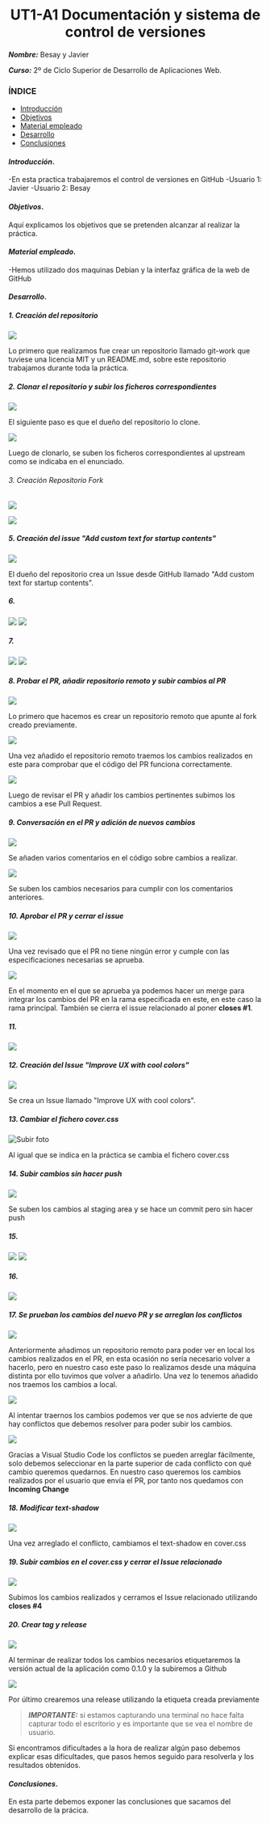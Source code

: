 <center>

# UT1-A1 Documentación y sistema de control de versiones


</center>

***Nombre:*** Besay y Javier

***Curso:*** 2º de Ciclo Superior de Desarrollo de Aplicaciones Web.

### ÍNDICE

+ [Introducción](#id1)
+ [Objetivos](#id2)
+ [Material empleado](#id3)
+ [Desarrollo](#id4)
+ [Conclusiones](#id5)


#### ***Introducción***. <a name="id1"></a>

-En esta practica trabajaremos el control de versiones en GitHub
-Usuario 1: Javier
-Usuario 2: Besay

#### ***Objetivos***. <a name="id2"></a>

Aquí explicamos los objetivos que se pretenden alcanzar al realizar la práctica.

#### ***Material empleado***. <a name="id3"></a>

-Hemos utilizado dos maquinas Debian y la interfaz gráfica de la web de GitHub

#### ***Desarrollo***. <a name="id4"></a>
##### 1. Creación del repositorio
<img src="./files/imgs/CreaciónDelRepositorio_2.png"></img>

Lo primero que realizamos fue crear un repositorio llamado git-work que tuviese una licencia MIT y un README.md, sobre este repositorio trabajamos durante toda la práctica. 

##### 2. Clonar el repositorio y subir los ficheros correspondientes
<img src="./files/imgs/ClonaciónDelRepo_3.png"></img>

El siguiente paso es que el dueño del repositorio lo clone.

<img src="./files/imgs/ClonaciónDelRepo_3.png"></img>

Luego de clonarlo, se suben los ficheros correspondientes al upstream como se indicaba en el enunciado.

###### 3. Creación Repositorio Fork
<img src="./files/imgs/CreacionFork_4.png"></img>

<img src="./files/imgs/ClonacionFork_5.png"></img>

##### 5. Creación del issue "Add custom text for startup contents"
<img src="./files/imgs/CreaciónDeIssue_6.png"></img>

El dueño del repositorio crea un Issue desde GitHub llamado "Add custom text for startup contents".

##### 6.

<img src="./files/imgs/gitbranch_7.png"></img>
<img src="./files/imgs/indexModificar_7.png"></img>

##### 7.

<img src="./files/imgs/PullRequest_8.png"></img>
<img src="./files/imgs/PullRequestSolicitada_8.png"></img>

##### 8. Probar el PR, añadir repositorio remoto y subir cambios al PR
<img src="./files/imgs/AddRepositorioRemoto_9.png"></img>

Lo primero que hacemos es crear un repositorio remoto que apunte al fork creado previamente.

<img src="./files/imgs/fetchRepositorioRemoto_9-1.png"></img>

Una vez añadido el repositorio remoto traemos los cambios realizados en este para comprobar que el código del PR funciona correctamente.

<img src="./files/imgs/SubirCambiosAPR_9-2.png"></img>

Luego de revisar el PR y añadir los cambios pertinentes subimos los cambios a ese Pull Request.

##### 9. Conversación en el PR y adición de nuevos cambios
<img src="./files/imgs/Conversación_10.png"></img>

Se añaden varios comentarios en el código sobre cambios a realizar.

<img src="./files/imgs/ComentariosResueltos_10-3.png"></img>

Se suben los cambios necesarios para cumplir con los comentarios anteriores.

##### 10. Aprobar el PR y cerrar el issue
<img src="./files/imgs/Approved_11.png"></img>

Una vez revisado que el PR no tiene ningún error y cumple con las especificaciones necesarias se aprueba.

<img src="./files/imgs/MergePR_11-1.png"></img>

En el momento en el que se aprueba ya podemos hacer un merge para integrar los cambios del PR en la rama especificada en este, en este caso la rama principal. También se cierra el issue relacionado al poner **closes #1**.

##### 11.

<img src="./files/imgs/upstream-12.png"></img>

##### 12. Creación del Issue "Improve UX with cool colors"
<img src="./files/imgs/CrearIssueColores_13.png"></img>

Se crea un Issue llamado "Improve UX with cool colors".

##### 13. Cambiar el fichero cover.css
<img src="./files/imgs/CambiarColor_14.png" alt="Subir foto"></img>

Al igual que se indica en la práctica se cambia el fichero cover.css

##### 14. Subir cambios sin hacer push
<img src="./files/imgs/CommitColor_15.png"></img>

Se suben los cambios al staging area y se hace un commit pero sin hacer push

##### 15.

<img src="./files/imgs/nuevarama-16.png"></img>
<img src="./files/imgs/css-16.png"></img>

##### 16.

<img src="./files/imgs/PR-17.png"></img>

##### 17. Se prueban los cambios del nuevo PR y se arreglan los conflictos
<img src="./files/imgs/AddRemote_18.png"></img>

Anteriormente añadimos un repositorio remoto para poder ver en local los cambios realizados en el PR, en esta ocasión no sería necesario volver a hacerlo, pero en nuestro caso este paso lo realizamos desde una máquina distinta por ello tuvimos que volver a añadirlo. Una vez lo tenemos añadido nos traemos los cambios a local.

<img src="./files/imgs/Merge_18-1.png"></img>

Al intentar traernos los cambios podemos ver que se nos advierte de que hay conflictos que debemos resolver para poder subir los cambios.

<img src="./files/imgs/Conflicto_18-2.png"></img>

Gracias a Visual Studio Code los conflictos se pueden arreglar fácilmente, solo debemos seleccionar en la parte superior de cada conflicto con qué cambio queremos quedarnos. En nuestro caso queremos los cambios realizados por el usuario que envía el PR, por tanto nos quedamos con **Incoming Change**

##### 18. Modificar text-shadow
<img src="./files/imgs/TextShadow_19.png"></img>

Una vez arreglado el conflicto, cambiamos el text-shadow en cover.css

##### 19. Subir cambios en el cover.css y cerrar el Issue relacionado 
<img src="./files/imgs/CommitTextShadow_20.png"></img>

Subimos los cambios realizados y cerramos el Issue relacionado utilizando **closes #4**

##### 20. Crear tag y release
<img src="./files/imgs/CreateTag_21.png"></img>

Al terminar de realizar todos los cambios necesarios etiquetaremos la versión actual de la aplicación como 0.1.0 y la subiremos a Github

<img src="./files/imgs/CreateRelease_21-1.png"></img>

Por último crearemos una release utilizando la etiqueta creada previamente

> ***IMPORTANTE:*** si estamos capturando una terminal no hace falta capturar todo el escritorio y es importante que se vea el nombre de usuario.

Si encontramos dificultades a la hora de realizar algún paso debemos explicar esas dificultades, que pasos hemos seguido para resolverla y los resultados obtenidos.

#### ***Conclusiones***. <a name="id5"></a>

En esta parte debemos exponer las conclusiones que sacamos del desarrollo de la prácica.
